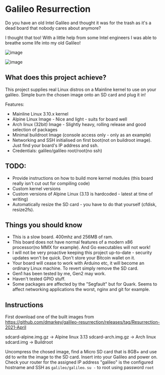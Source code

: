 # Galileo Resurrection
Do you have an old Intel Galileo and thought it was for the trash as it's a dead board that nobody cares about anymore?

I thought that too! With a little help from some Intel engineers I was able to breathe some life into my old Galileo!


![image](https://user-images.githubusercontent.com/1159924/114682307-de4ec180-9d06-11eb-9cbf-6824e44cb36a.png)

![image](https://user-images.githubusercontent.com/1159924/114681955-8ca63700-9d06-11eb-85a9-0f5da03979d4.png)


## What does this project achieve?

This project supplies real Linux distros on a Mainline kernel to use on your galileo. Simple burn the chosen image onto an SD card and plug it in!

Features:

* Mainline Linux 3.10.x kernel
* Alpine Linux Image - Nice and light - suits for board well
* Arch linux (32bit) Image - Slightly heavy, rolling release and good selection of packages
* Minimal buildroot Image (console access only - only as an example)
* Networking and SSH initialised on first boot(not on buildroot image). Just find your board's IP address and ssh.
* Credentials: galileo/galileo root/root(no ssh)

## TODO:

* Provide instructions on how to build more kernel modules (this board really isn't cut out for compiling code)
* Custom kernel versions
* Custom versions of Alpine Linux (3.13 is hardcoded - latest at time of writing)
* Automatically resize the SD card - you have to do that yourself (cfdisk, resize2fs).

## Things you should know

* This is a slow board. 400mhz and 256MB of ram.
* This board does not have normal features of a modern x86 processor(no MMX for example). And Go executables will not work!
* I will not be very proactive keeping this project up-to-date - security updates won't be quick. Don't store your Bitcoin wallet on it.
* Your board will cease to work with Arduino etc, it will become an ordinary Linux machine. To revert simply remove the SD card.
* Gen1 has been tested by me, Gen2 may work.
* Haven't tested GPIO stuff.
* Some packages are affected by the "Segfault" but for Quark. Seems to affect networking applications the worst, nginx and git for example.

## Instructions

First download one of the built images from https://github.com/dmarkey/galileo-resurrection/releases/tag/Resurrection-2021-April

sdcard-alpine.img.gz -> Alpine linux 3.13
sdcard-arch.img.gz -> Arch linux
sdcard.img -> Buildroot

Uncompress the chosed image, find a Micro SD card that is 8GB+ and use dd to write the image to the SD card. Insert into your Galileo and power on. Check your router for the assigned IP address "galileo" is the configured hostname and SSH as `galileo/galileo`. `su -` to root using password `root`







